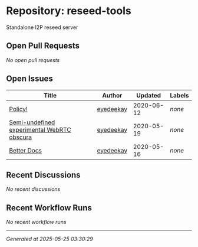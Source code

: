 # Repository: reseed-tools

Standalone I2P reseed server

## Open Pull Requests


*No open pull requests*


## Open Issues


| Title | Author | Updated | Labels |
|-------|--------|---------|--------|
| [Policy!](https://github.com/eyedeekay/reseed-tools/issues/13) | [eyedeekay](https://github.com/eyedeekay) | 2020-06-12 | *none* |
| [Semi-undefined experimental WebRTC obscura](https://github.com/eyedeekay/reseed-tools/issues/7) | [eyedeekay](https://github.com/eyedeekay) | 2020-05-19 | *none* |
| [Better Docs](https://github.com/eyedeekay/reseed-tools/issues/8) | [eyedeekay](https://github.com/eyedeekay) | 2020-05-16 | *none* |



## Recent Discussions


*No recent discussions*


## Recent Workflow Runs


*No recent workflow runs*


---
*Generated at 2025-05-25 03:30:29*
